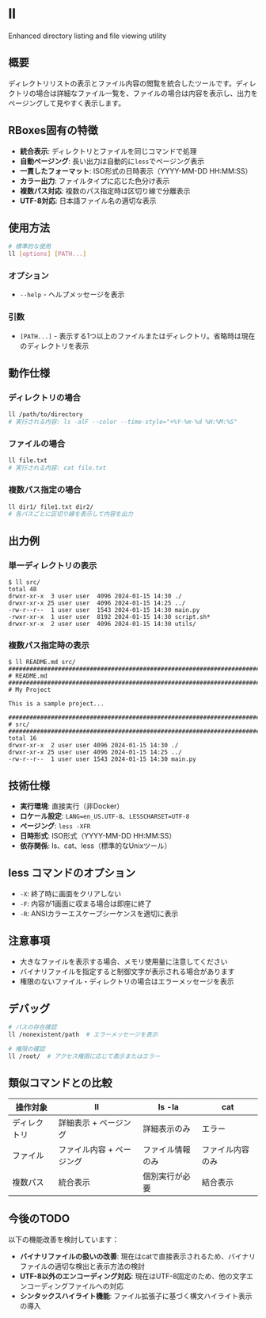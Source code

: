 # ll

Enhanced directory listing and file viewing utility

## 概要

ディレクトリリストの表示とファイル内容の閲覧を統合したツールです。ディレクトリの場合は詳細なファイル一覧を、ファイルの場合は内容を表示し、出力をページングして見やすく表示します。

## RBoxes固有の特徴

- **統合表示**: ディレクトリとファイルを同じコマンドで処理
- **自動ページング**: 長い出力は自動的に`less`でページング表示
- **一貫したフォーマット**: ISO形式の日時表示（YYYY-MM-DD HH:MM:SS）
- **カラー出力**: ファイルタイプに応じた色分け表示
- **複数パス対応**: 複数のパス指定時は区切り線で分離表示
- **UTF-8対応**: 日本語ファイル名の適切な表示

## 使用方法

```bash
# 標準的な使用
ll [options] [PATH...]
```

### オプション

- `--help` - ヘルプメッセージを表示

### 引数

- `[PATH...]` - 表示する1つ以上のファイルまたはディレクトリ。省略時は現在のディレクトリを表示

## 動作仕様

### ディレクトリの場合
```bash
ll /path/to/directory
# 実行される内容: ls -alF --color --time-style="+%Y-%m-%d %H:%M:%S"
```

### ファイルの場合
```bash
ll file.txt
# 実行される内容: cat file.txt
```

### 複数パス指定の場合
```bash
ll dir1/ file1.txt dir2/
# 各パスごとに区切り線を表示して内容を出力
```

## 出力例

### 単一ディレクトリの表示
```
$ ll src/
total 48
drwxr-xr-x  3 user user  4096 2024-01-15 14:30 ./
drwxr-xr-x 25 user user  4096 2024-01-15 14:25 ../
-rw-r--r--  1 user user  1543 2024-01-15 14:30 main.py
-rwxr-xr-x  1 user user  8192 2024-01-15 14:30 script.sh*
drwxr-xr-x  2 user user  4096 2024-01-15 14:30 utils/
```

### 複数パス指定時の表示
```
$ ll README.md src/
####################################################################################################
# README.md
####################################################################################################
# My Project

This is a sample project...

####################################################################################################
# src/
####################################################################################################
total 16
drwxr-xr-x  2 user user 4096 2024-01-15 14:30 ./
drwxr-xr-x 25 user user 4096 2024-01-15 14:25 ../
-rw-r--r--  1 user user 1543 2024-01-15 14:30 main.py
```

## 技術仕様

- **実行環境**: 直接実行（非Docker）
- **ロケール設定**: `LANG=en_US.UTF-8`、`LESSCHARSET=UTF-8`
- **ページング**: `less -XFR`
- **日時形式**: ISO形式（YYYY-MM-DD HH:MM:SS）
- **依存関係**: ls、cat、less（標準的なUnixツール）

## less コマンドのオプション

- `-X`: 終了時に画面をクリアしない
- `-F`: 内容が1画面に収まる場合は即座に終了
- `-R`: ANSIカラーエスケープシーケンスを適切に表示

## 注意事項

- 大きなファイルを表示する場合、メモリ使用量に注意してください
- バイナリファイルを指定すると制御文字が表示される場合があります
- 権限のないファイル・ディレクトリの場合はエラーメッセージを表示

## デバッグ

```bash
# パスの存在確認
ll /nonexistent/path  # エラーメッセージを表示

# 権限の確認
ll /root/  # アクセス権限に応じて表示またはエラー
```

## 類似コマンドとの比較

| 操作対象 | ll | ls -la | cat |
|---------|-----|--------|-----|
| ディレクトリ | 詳細表示 + ページング | 詳細表示のみ | エラー |
| ファイル | ファイル内容 + ページング | ファイル情報のみ | ファイル内容のみ |
| 複数パス | 統合表示 | 個別実行が必要 | 結合表示 |

## 今後のTODO

以下の機能改善を検討しています：

- **バイナリファイルの扱いの改善**: 現在はcatで直接表示されるため、バイナリファイルの適切な検出と表示方法の検討
- **UTF-8以外のエンコーディング対応**: 現在はUTF-8固定のため、他の文字エンコーディングファイルへの対応
- **シンタックスハイライト機能**: ファイル拡張子に基づく構文ハイライト表示の導入
